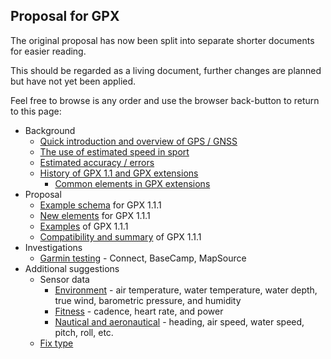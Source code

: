 ## Proposal for GPX

The original proposal has now been split into separate shorter documents for easier reading.

This should be regarded as a living document, further changes are planned but have not yet been applied.

Feel free to browse is any order and use the browser back-button to return to this page:

- Background
  - [Quick introduction and overview of GPS / GNSS](intro.md)
  - [The use of estimated speed in sport](speed.md)
  - [Estimated accuracy / errors](estimates.md)
  - [History of GPX 1.1 and GPX extensions](history.md)
    - [Common elements in GPX extensions](../extensions.md)
- Proposal
  - [Example schema](enhancements.md) for GPX 1.1.1
  - [New elements](elements.md) for GPX 1.1.1
  - [Examples](examples.md) of GPX 1.1.1
  - [Compatibility and summary](summary.md) of GPX 1.1.1
- Investigations
  - [Garmin testing](garmin.md) - Connect, BaseCamp, MapSource
- Additional suggestions
  - Sensor data
    - [Environment](environment.md) - air temperature, water temperature, water depth, true wind, barometric pressure, and humidity
    - [Fitness](fitness.md) - cadence, heart rate, and power
    - [Nautical and aeronautical](nautical.md) - heading, air speed, water speed, pitch, roll, etc.
  - [Fix type](fix-type.md)
